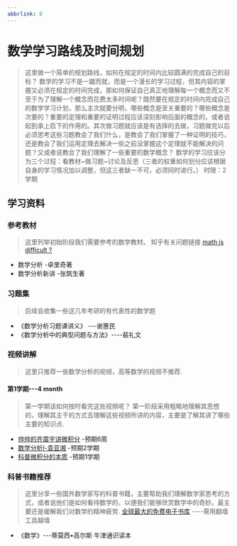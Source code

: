```yaml
---
abbrlink: 0
---
```

# 数学学习路线及时间规划

> 这里做一个简单的规划路线，如何在规定的时间内比较圆满的完成自己的目标？
> 数学的学习不是一蹴而就，而是一个漫长的学习过程，但其内容的掌握又必须在规定的时间完成，那如何保证自己真正地理解每一个概念而又不至于为了理解一个概念而花费太多时间呢？既然要在规定的时间内完成自己的数学学习计划，那么主次就要分明，哪些概念是至关重要的？哪些概念是次要的？重要的定理和重要的证明过程应该深刻影响后面的概念的，或者说起到承上启下的作用的。其次做习题就应该是有选择的去做，习题做完以后必须思考这些习题教会了我们什么，是教会了我们掌握了一种证明的技巧，还是教会了我们运用定理去解决一些之前没掌握这个定理就不能解决的问题？又或者说教会了我们理解了一些重要的数学概念？
> 数学的学习应该分为三个过程：看教材~做习题~讨论及反思（三者的权重如何划分应该根据自身的学习情况加以调整，但这三者缺一不可，必须同时进行。）
> 时限：2学期


## 学习资料

### 参考教材
> 这里列举初始阶段我们需要参考的数学教材。
> 知乎有关问题链接 [math is difficult ?](https://www.zhihu.com/question/24066773/answer/80124451)

* 数学分析  -卓里奇著
* 数学分析新讲 -张筑生著

### 习题集
> 后续会收集一些这几年考研的有代表性的数学题

* 《数学分析习题课讲义》 ---谢惠民
* 《数学分析中的典型问题与方法》----裴礼文

###  视频讲解
> 这里只推荐一些数学分析的视频，高等数学的视频不推荐.

#### 第1学期---4 month
> 第一学期该如何按时看完这些视频呢？ 第一阶段采用粗略地理解其思想的，理解其主干的方式去理解这些视频所讲的内容，主要是了解其讲了哪些主要的知识点.

* [帅帅的齐震宇讲微积分](https://www.bilibili.com/video/BV1ps411E7jf "总时长18h")  -预期6周
* [数学分析Ⅰ-袁亚湘](https://www.bilibili.com/video/BV1h64y1f7RY "总时长66h")  -预期2学期
* [科普微积分的本质](https://www.bilibili.com/video/BV1qW411N7FU "总时长3h")  -预期1学期

### 科普书籍推荐 

> 这里分享一些国外数学家写的科普书籍，主要帮助我们理解数学家思考的方式，或者说他们是如何看待数学的，以便我们能够欣赏数学中的奇妙。最主要还是缓解我们对数学的精神疲劳.
> [全球最大的免费电子书库](https://booksc.org/)    ----需用翻墙工具越墙

* 《数学》---蒂莫西•高尔斯     牛津通识读本

  
